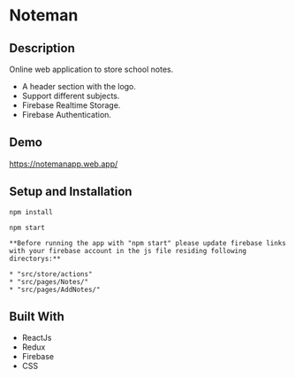 # Noteman

## Description

Online web application to store school notes.

- A header section with the logo.
- Support different subjects.
- Firebase Realtime Storage.
- Firebase Authentication.

## Demo

https://notemanapp.web.app/


## Setup and Installation

```
npm install
```   

```
npm start
```   

```
**Before running the app with "npm start" please update firebase links with your firebase account in the js file residing following directorys:**

* "src/store/actions" 
* "src/pages/Notes/" 
* "src/pages/AddNotes/" 
```

## Built With

- ReactJs
- Redux
- Firebase
- CSS
